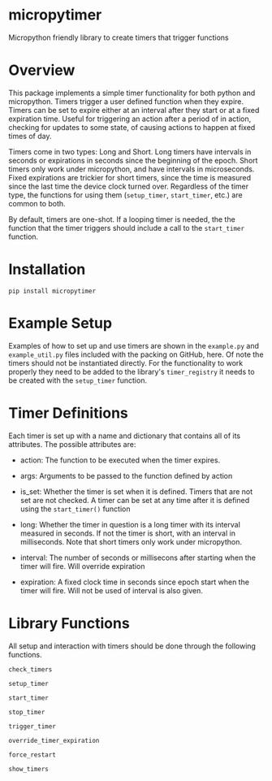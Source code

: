 # micropytimer

Micropython friendly library to create timers that trigger functions

# Overview

This package implements a simple timer functionality for both python and micropython. Timers trigger a user defined function when they expire. Timers can be set to expire either at an interval after they start or at a fixed expiration time. Useful for triggering an action after a period of in action, checking for updates to some state, of causing actions to happen at fixed times of day.

Timers come in two types: Long and Short. Long timers have intervals in seconds or expirations in seconds since the beginning of the epoch. Short timers only work under micropython, and have intervals in microseconds. Fixed expirations are trickier for short timers, since the time is measured since the last time the device clock turned over. Regardless of the timer type, the functions for using them (``setup_timer``, ``start_timer``, etc.) are common to both.

By default, timers are one-shot. If a looping timer is needed, the the function that the timer triggers should include a call to the ``start_timer`` function.

# Installation

``pip install micropytimer``

# Example Setup

Examples of how to set up and use timers are shown in the ``example.py`` and ``example_util.py`` files included with the packing on GitHub, here. Of note the timers should not be instantiated directly. For the functionality to work properly they need to be added to the library's ``timer_registry`` it needs to be created with the ``setup_timer`` function.

# Timer Definitions

Each timer is set up with a name and dictionary that contains all of its attributes. The possible attributes are:

* action: The function to be executed when the timer expires.

* args: Arguments to be passed to the function defined by action

* is_set: Whether the timer is set when it is defined. Timers that are not set are not checked. A timer can be set at any time after it is defined using the ``start_timer()`` function

* long: Whether the timer in question is a long timer with its interval measured in seconds. If not the timer is short, with an interval in milliseconds. Note that short timers only work under micropython.

+ interval: The number of seconds or millisecons after starting when the timer will fire. Will override expiration

* expiration: A fixed clock time in seconds since epoch start when the timer will fire. Will not be used of interval is also given.

# Library Functions

All setup and interaction with timers should be done through the following functions.

``check_timers``

``setup_timer``

``start_timer``

``stop_timer``

``trigger_timer``

``override_timer_expiration``

``force_restart``

``show_timers``
